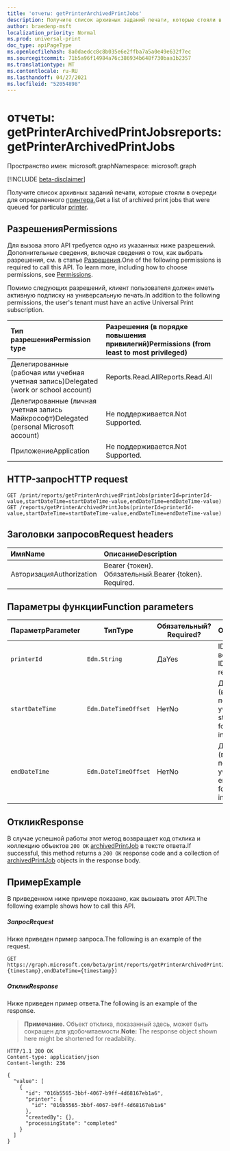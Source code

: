 ```yaml
---
title: 'отчеты: getPrinterArchivedPrintJobs'
description: Получите список архивных заданий печати, которые стояли в очереди для определенного принтера.
author: braedenp-msft
localization_priority: Normal
ms.prod: universal-print
doc_type: apiPageType
ms.openlocfilehash: 8a0daedcc8c8b035e6e2ffba7a5a0e49e632f7ec
ms.sourcegitcommit: 71b5a96f14984a76c386934b648f730baa1b2357
ms.translationtype: MT
ms.contentlocale: ru-RU
ms.lasthandoff: 04/27/2021
ms.locfileid: "52054898"
---
```

# <a name="reports-getprinterarchivedprintjobs"></a><span data-ttu-id="f4940-103">отчеты: getPrinterArchivedPrintJobs</span><span class="sxs-lookup"><span data-stu-id="f4940-103">reports: getPrinterArchivedPrintJobs</span></span>

<span data-ttu-id="f4940-104">Пространство имен: microsoft.graph</span><span class="sxs-lookup"><span data-stu-id="f4940-104">Namespace: microsoft.graph</span></span>

[!INCLUDE [beta-disclaimer](../../includes/beta-disclaimer.md)]

<span data-ttu-id="f4940-105">Получите список архивных заданий печати, которые стояли в очереди для определенного [принтера.](../resources/printer.md)</span><span class="sxs-lookup"><span data-stu-id="f4940-105">Get a list of archived print jobs that were queued for particular [printer](../resources/printer.md).</span></span>

## <a name="permissions"></a><span data-ttu-id="f4940-106">Разрешения</span><span class="sxs-lookup"><span data-stu-id="f4940-106">Permissions</span></span>
<span data-ttu-id="f4940-p101">Для вызова этого API требуется одно из указанных ниже разрешений. Дополнительные сведения, включая сведения о том, как выбрать разрешения, см. в статье [Разрешения](/graph/permissions-reference).</span><span class="sxs-lookup"><span data-stu-id="f4940-p101">One of the following permissions is required to call this API. To learn more, including how to choose permissions, see [Permissions](/graph/permissions-reference).</span></span>

<span data-ttu-id="f4940-109">Помимо следующих разрешений, клиент пользователя должен иметь активную подписку на универсальную печать.</span><span class="sxs-lookup"><span data-stu-id="f4940-109">In addition to the following permissions, the user's tenant must have an active Universal Print subscription.</span></span>

|<span data-ttu-id="f4940-110">Тип разрешения</span><span class="sxs-lookup"><span data-stu-id="f4940-110">Permission type</span></span> | <span data-ttu-id="f4940-111">Разрешения (в порядке повышения привилегий)</span><span class="sxs-lookup"><span data-stu-id="f4940-111">Permissions (from least to most privileged)</span></span> |
|:---------------|:--------------------------------------------|
|<span data-ttu-id="f4940-112">Делегированные (рабочая или учебная учетная запись)</span><span class="sxs-lookup"><span data-stu-id="f4940-112">Delegated (work or school account)</span></span>| <span data-ttu-id="f4940-113">Reports.Read.All</span><span class="sxs-lookup"><span data-stu-id="f4940-113">Reports.Read.All</span></span> |
|<span data-ttu-id="f4940-114">Делегированные (личная учетная запись Майкрософт)</span><span class="sxs-lookup"><span data-stu-id="f4940-114">Delegated (personal Microsoft account)</span></span>|<span data-ttu-id="f4940-115">Не поддерживается.</span><span class="sxs-lookup"><span data-stu-id="f4940-115">Not Supported.</span></span>|
|<span data-ttu-id="f4940-116">Приложение</span><span class="sxs-lookup"><span data-stu-id="f4940-116">Application</span></span>|<span data-ttu-id="f4940-117">Не поддерживается.</span><span class="sxs-lookup"><span data-stu-id="f4940-117">Not Supported.</span></span>|

## <a name="http-request"></a><span data-ttu-id="f4940-118">HTTP-запрос</span><span class="sxs-lookup"><span data-stu-id="f4940-118">HTTP request</span></span>
<!-- { "blockType": "ignored" } -->
```http
GET /print/reports/getPrinterArchivedPrintJobs(printerId=printerId-value,startDateTime=startDateTime-value,endDateTime=endDateTime-value)
GET /reports/getPrinterArchivedPrintJobs(printerId=printerId-value,startDateTime=startDateTime-value,endDateTime=endDateTime-value)
```
## <a name="request-headers"></a><span data-ttu-id="f4940-119">Заголовки запросов</span><span class="sxs-lookup"><span data-stu-id="f4940-119">Request headers</span></span>
| <span data-ttu-id="f4940-120">Имя</span><span class="sxs-lookup"><span data-stu-id="f4940-120">Name</span></span>          | <span data-ttu-id="f4940-121">Описание</span><span class="sxs-lookup"><span data-stu-id="f4940-121">Description</span></span>   |
|:--------------|:--------------|
| <span data-ttu-id="f4940-122">Авторизация</span><span class="sxs-lookup"><span data-stu-id="f4940-122">Authorization</span></span> | <span data-ttu-id="f4940-p102">Bearer {токен}. Обязательный.</span><span class="sxs-lookup"><span data-stu-id="f4940-p102">Bearer {token}. Required.</span></span> |

## <a name="function-parameters"></a><span data-ttu-id="f4940-125">Параметры функции</span><span class="sxs-lookup"><span data-stu-id="f4940-125">Function parameters</span></span>

| <span data-ttu-id="f4940-126">Параметр</span><span class="sxs-lookup"><span data-stu-id="f4940-126">Parameter</span></span>     | <span data-ttu-id="f4940-127">Тип</span><span class="sxs-lookup"><span data-stu-id="f4940-127">Type</span></span>                 | <span data-ttu-id="f4940-128">Обязательный?</span><span class="sxs-lookup"><span data-stu-id="f4940-128">Required?</span></span> | <span data-ttu-id="f4940-129">Описание</span><span class="sxs-lookup"><span data-stu-id="f4940-129">Description</span></span>                                                          |
|---------------|----------------------|-----------|----------------------------------------------------------------------|
| `printerId`   | `Edm.String`         | <span data-ttu-id="f4940-130">Да</span><span class="sxs-lookup"><span data-stu-id="f4940-130">Yes</span></span>       | <span data-ttu-id="f4940-131">ID принтера для возврата данных.</span><span class="sxs-lookup"><span data-stu-id="f4940-131">The ID of the printer to return data for.</span></span>                            |
| `startDateTime` | `Edm.DateTimeOffset` | <span data-ttu-id="f4940-132">Нет</span><span class="sxs-lookup"><span data-stu-id="f4940-132">No</span></span>        | <span data-ttu-id="f4940-133">Дата начала (включительно) для периода времени с учетом данных.</span><span class="sxs-lookup"><span data-stu-id="f4940-133">The start date (inclusive) for the time period to include data from.</span></span> |
| `endDateTime`   | `Edm.DateTimeOffset` | <span data-ttu-id="f4940-134">Нет</span><span class="sxs-lookup"><span data-stu-id="f4940-134">No</span></span>        | <span data-ttu-id="f4940-135">Дата окончания (включительно) для периода времени с учетом данных.</span><span class="sxs-lookup"><span data-stu-id="f4940-135">The end date (inclusive) for the time period to include data from.</span></span>   |

## <a name="response"></a><span data-ttu-id="f4940-136">Отклик</span><span class="sxs-lookup"><span data-stu-id="f4940-136">Response</span></span>
<span data-ttu-id="f4940-137">В случае успешной работы этот метод возвращает код отклика и коллекцию объектов `200 OK` [archivedPrintJob](../resources/archivedprintjob.md) в тексте ответа.</span><span class="sxs-lookup"><span data-stu-id="f4940-137">If successful, this method returns a `200 OK` response code and a collection of [archivedPrintJob](../resources/archivedprintjob.md) objects in the response body.</span></span>

## <a name="example"></a><span data-ttu-id="f4940-138">Пример</span><span class="sxs-lookup"><span data-stu-id="f4940-138">Example</span></span>
<span data-ttu-id="f4940-139">В приведенном ниже примере показано, как вызывать этот API.</span><span class="sxs-lookup"><span data-stu-id="f4940-139">The following example shows how to call this API.</span></span>
##### <a name="request"></a><span data-ttu-id="f4940-140">Запрос</span><span class="sxs-lookup"><span data-stu-id="f4940-140">Request</span></span>
<span data-ttu-id="f4940-141">Ниже приведен пример запроса.</span><span class="sxs-lookup"><span data-stu-id="f4940-141">The following is an example of the request.</span></span>
<!-- {
  "blockType": "request",
  "name": "reports-getprinterarchivedprintjobs"
}-->
```http
GET https://graph.microsoft.com/beta/print/reports/getPrinterArchivedPrintJobs(printerId='{id}',startDateTime={timestamp},endDateTime={timestamp})
```

##### <a name="response"></a><span data-ttu-id="f4940-142">Отклик</span><span class="sxs-lookup"><span data-stu-id="f4940-142">Response</span></span>
<span data-ttu-id="f4940-143">Ниже приведен пример ответа.</span><span class="sxs-lookup"><span data-stu-id="f4940-143">The following is an example of the response.</span></span>
><span data-ttu-id="f4940-144">**Примечание.** Объект отклика, показанный здесь, может быть сокращен для удобочитаемости.</span><span class="sxs-lookup"><span data-stu-id="f4940-144">**Note:** The response object shown here might be shortened for readability.</span></span>
<!-- {
  "blockType": "response",
  "truncated": true,
  "@odata.type": "microsoft.graph.archivedPrintJob"
} -->
```http
HTTP/1.1 200 OK
Content-type: application/json
Content-length: 236

{
  "value": [
    {
      "id": "016b5565-3bbf-4067-b9ff-4d68167eb1a6",
      "printer": {
        "id": "016b5565-3bbf-4067-b9ff-4d68167eb1a6"
      },
      "createdBy": {},
      "processingState": "completed"
    }
  ]
}
```

<!-- uuid: 8fcb5dbc-d5aa-4681-8e31-b001d5168d79
2015-10-25 14:57:30 UTC -->
<!-- {
  "type": "#page.annotation",
  "description": "printJob: getPrinterArchivedPrintJobs",
  "keywords": "",
  "section": "documentation",
  "tocPath": ""
}-->

